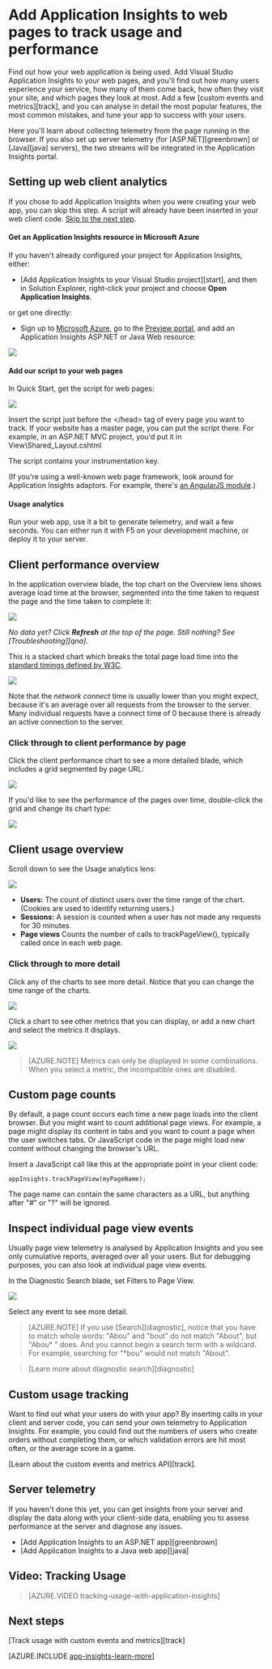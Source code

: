 <properties 
	pageTitle="Add Application Insights to web pages to track usage and performance" 
	description="Get page view and session counts, web client data, and track usage patterns. Detect exceptions and performance issues in web page scripts." 
	services="application-insights" 
    documentationCenter=""
	authors="alancameronwills" 
	manager="keboyd"/>

<tags 
	ms.service="application-insights" 
	ms.workload="tbd" 
	ms.tgt_pltfrm="ibiza" 
	ms.devlang="na" 
	ms.topic="article" 
	ms.date="03/25/2015" 
	ms.author="awills"/>
 
# Add Application Insights to web pages to track usage and performance

Find out how your web application is being used. Add Visual Studio Application Insights to your web pages, and you'll find out how many users experience your service, how many of them come back,  how often they visit your site, and which pages they look at most. Add a few [custom events and metrics][track], and you can analyse in detail the most popular features, the most common mistakes, and tune your app to success with your users.

Here you'll learn about collecting telemetry from the page running in the browser. If you also set up server telemetry (for [ASP.NET][greenbrown] or [Java][java] servers), the two streams will be integrated in the Application Insights portal. 


## <a name="webclient"></a> Setting up web client analytics

If you chose to add Application Insights when you were creating your web app, you can skip this step. A script will already have been inserted in your web client code. [Skip to the next step](#usage).

#### Get an Application Insights resource in Microsoft Azure

If you haven't already configured your project for Application Insights, either: 

* [Add Application Insights to your Visual Studio project][start], and then in Solution Explorer, right-click your project and choose **Open Application Insights**.

or get one directly:

* Sign up to [Microsoft Azure](http://azure.com), go to the [Preview portal](https://portal.azure.com), and add an Application Insights ASP.NET or Java Web resource:


![](./media/app-insights-web-track-usage/01-create.png)    



#### Add our script to your web pages

In Quick Start, get the script for web pages:

![](./media/app-insights-web-track-usage/02-monitor-web-page.png)

Insert the script just before the &lt;/head&gt; tag of every page you want to track. If your website has a master page, you can put the script there. For example, in an ASP.NET MVC project, you'd put it in View\Shared\_Layout.cshtml

The script contains your instrumentation key.

(If you're using a well-known web page framework, look around for Application Insights adaptors. For example, there's [an AngularJS module](http://ngmodules.org/modules/angular-appinsights).)

#### <a name="usage"></a>Usage analytics

Run your web app, use it a bit to generate telemetry, and wait a few seconds. You can either run it with F5 on your development machine, or deploy it to your server.

## Client performance overview

In the application overview blade, the top chart on the Overview lens shows average load time at the browser, segmented into the time taken to request the page and the time taken to complete it:

![](./media/app-insights-web-track-usage/07-client-perf.png)

*No data yet? Click **Refresh** at the top of the page. Still nothing? See [Troubleshooting][qna].*

This is a stacked chart which breaks the total page load time into the [standard timings defined by W3C](http://www.w3.org/TR/navigation-timing/#processing-model). 

![](./media/app-insights-web-track-usage/08-client-split.png)

Note that the *network connect* time is usually lower than you might expect, because it's an average over all requests from the browser to the server. Many individual requests have a connect time of 0 because there is already an active connection to the server.


### Click through to client performance by page

Click the client performance chart to see a more detailed blade, which includes a grid segmented by page URL:


![](./media/app-insights-web-track-usage/09-page-perf.png)

If you'd like to see the performance of the pages over time, double-click the grid and change its chart type:

![](./media/app-insights-web-track-usage/10-page-perf-area.png)

## Client usage overview

Scroll down to see the Usage analytics lens:

![](./media/appinsights/appinsights-47usage-2.png)

* **Users:** The count of distinct users over the time range of the chart. (Cookies are used to identify returning users.)
* **Sessions:** A session is counted when a user has not made any requests for 30 minutes.
* **Page views** Counts the number of calls to trackPageView(), typically called once in each web page.

### Click through to more detail

Click any of the charts to see more detail. Notice that you can change the time range of the charts.

![](./media/appinsights/appinsights-49usage.png)


Click a chart to see other metrics that you can display, or add a new chart and select the metrics it displays.

![](./media/appinsights/appinsights-63usermetrics.png)

> [AZURE.NOTE] Metrics can only be displayed in some combinations. When you select a metric, the incompatible ones are disabled.



## Custom page counts

By default, a page count occurs each time a new page loads into the client browser.  But you might want to count additional page views. For example, a page might display its content in tabs and you want to count a page when the user switches tabs. Or JavaScript code in the page might load new content without changing the browser's URL. 

Insert a JavaScript call like this at the appropriate point in your client code:

    appInsights.trackPageView(myPageName);

The page name can contain the same characters as a URL, but anything after "#" or "?" will be ignored.


## Inspect individual page view events

Usually page view telemetry is analysed by Application Insights and you see only cumulative reports, averaged over all your users. But for debugging purposes, you can also look at individual page view events.

In the Diagnostic Search blade, set Filters to Page View.

![](./media/app-insights-web-track-usage/12-search-pages.png)

Select any event to see more detail.

> [AZURE.NOTE] If you use [Search][diagnostic], notice that you have to match whole words: "Abou" and "bout" do not match "About", but "Abou* " does. And you cannot begin a search term with a wildcard. For example, searching for "*bou" would not match "About". 

> [Learn more about diagnostic search][diagnostic]

## Custom usage tracking

Want to find out what your users do with your app? By inserting calls in your client and server code, you can send your own telemetry to Application Insights. For example, you could find out the numbers of users who create orders without completing them, or which validation errors are hit most often, or the average score in a game.

[Learn about the custom events and metrics API][track].

## Server telemetry

If you haven't done this yet, you can get insights from your server and display the data along with your client-side data, enabling you to assess performance at the server and diagnose any issues.

* [Add Application Insights to an ASP.NET app][greenbrown]
* [Add Application Insights to a Java web app][java]

## <a name="video"></a> Video: Tracking Usage

> [AZURE.VIDEO tracking-usage-with-application-insights]

## <a name="next"></a> Next steps

[Track usage with custom events and metrics][track]




[AZURE.INCLUDE [app-insights-learn-more](../includes/app-insights-learn-more.md)]




